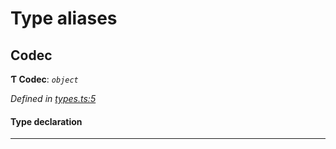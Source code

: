 

# Type aliases

<a id="codec"></a>

##  Codec

**Ƭ Codec**: *`object`*

*Defined in [types.ts:5](https://github.com/polkadot-js/common/blob/eb167f8/packages/trie-codec/src/types.ts#L5)*

#### Type declaration

___

